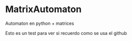 # MatrixAutomaton
Automaton en python + matrices


Esto es un test para ver si recuerdo como se usa el github